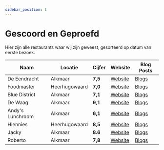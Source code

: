 ```yaml
---
sidebar_position: 1
---
```


# Gescoord en Geproefd

Hier zijn alle restaurants waar wij zijn geweest,
gesorteerd op datum van eerste bezoek.

| Naam | Locatie | Cijfer | Website | Blog Posts |
| ---- | ------- | ------ | ------- | ----------------- |
| De Eendracht | Alkmaar | **7,5** | [Website](https://www.deeendracht-alkmaar.nl/) | [Blogs](/tags/eendracht) |
| Foodmaster | Heerhugowaard | **7,0** | [Website](https://foodmasterheerhugowaard.foodticket.nl/) | [Blogs](/tags/foodmaster) |
| Blue District | Alkmaar | **7,1** | [Website](https://www.bluedistrict.nl/) | [Blogs](/tags/blue-district) |
| De Waag | Alkmaar | **9,1** | [Website](https://www.dewaagalkmaar.nl/) | [Blogs](/tags/de-waag) |
| Andy's Lunchroom | Alkmaar | **6,1** | [Website](https://www.andyslunchroom.nl/) | [Blogs](/tags/andys) |
| Hiennies | Heerhugowaard | **8,5** | [Website](https://hiennies.sitedish.shop/) | [Blogs](/tags/hiennies) |
| Jacky | Alkmaar | **8.6** | [Website](https://jackyalkmaar.nl/) | [Blogs](/tags/jacky) | 
| Roberto | Alkmaar | **7,8** | [Website](https://roberto-alkmaar.nl/) | [Blogs](/tags/roberto) |